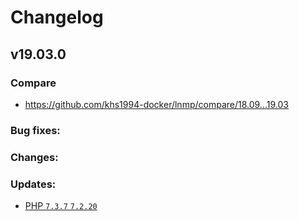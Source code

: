 # Changelog

## v19.03.0

### Compare

* https://github.com/khs1994-docker/lnmp/compare/18.09...19.03

### Bug fixes:

### Changes:

### Updates:

* [PHP `7.3.7` `7.2.20`](https://www.php.net/ChangeLog-7.php#7.3.7)
